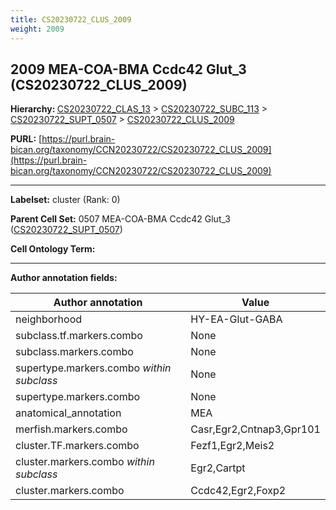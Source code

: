 ```yaml
---
title: CS20230722_CLUS_2009
weight: 2009
---
```

## 2009 MEA-COA-BMA Ccdc42 Glut_3 (CS20230722_CLUS_2009)
<b>Hierarchy: </b>
[CS20230722_CLAS_13](../CS20230722_CLAS_13) >
[CS20230722_SUBC_113](../CS20230722_SUBC_113) >
[CS20230722_SUPT_0507](../CS20230722_SUPT_0507) >
[CS20230722_CLUS_2009](../CS20230722_CLUS_2009)

**PURL:** [https://purl.brain-bican.org/taxonomy/CCN20230722/CS20230722_CLUS_2009](https://purl.brain-bican.org/taxonomy/CCN20230722/CS20230722_CLUS_2009)

---


**Labelset:** cluster (Rank: 0)

**Parent Cell Set:** 0507 MEA-COA-BMA Ccdc42 Glut_3 ([CS20230722_SUPT_0507](../CS20230722_SUPT_0507))



**Cell Ontology Term:** 

[MARKER GENES.]: #


---

[TRANSFERRED ANNOTATIONS.]: #


[AUTHOR ANNOTATION FIELDS.]: #


**Author annotation fields:**

| Author annotation | Value |
|-------------------|-------|
|neighborhood|HY-EA-Glut-GABA|
|subclass.tf.markers.combo|None|
|subclass.markers.combo|None|
|supertype.markers.combo _within subclass_|None|
|supertype.markers.combo|None|
|anatomical_annotation|MEA|
|merfish.markers.combo|Casr,Egr2,Cntnap3,Gpr101|
|cluster.TF.markers.combo|Fezf1,Egr2,Meis2|
|cluster.markers.combo _within subclass_|Egr2,Cartpt|
|cluster.markers.combo|Ccdc42,Egr2,Foxp2|
